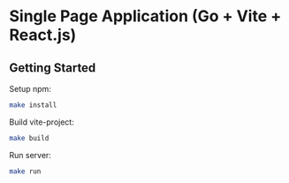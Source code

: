 # Single Page Application (Go + Vite + React.js)

## Getting Started

Setup npm:

```sh
make install
```

Build vite-project:

```sh
make build
```

Run server:

```sh
make run
```
